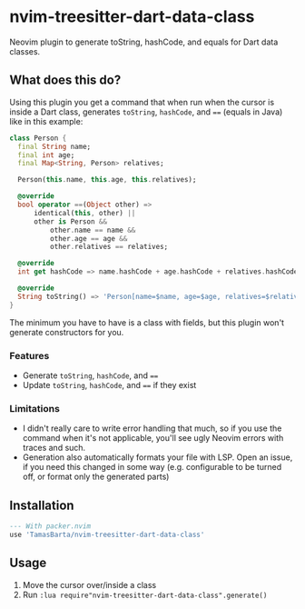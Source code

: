 # nvim-treesitter-dart-data-class

Neovim plugin to generate toString, hashCode, and equals for Dart data classes.

## What does this do?

Using this plugin you get a command that when run when the cursor is inside a Dart class, generates `toString`, `hashCode`, and `==` (equals in Java) like in this example:

```dart
class Person {
  final String name;
  final int age;
  final Map<String, Person> relatives;

  Person(this.name, this.age, this.relatives);

  @override
  bool operator ==(Object other) =>
      identical(this, other) ||
      other is Person &&
          other.name == name &&
          other.age == age &&
          other.relatives == relatives;

  @override
  int get hashCode => name.hashCode + age.hashCode + relatives.hashCode;

  @override
  String toString() => 'Person[name=$name, age=$age, relatives=$relatives]';
}
```

The minimum you have to have is a class with fields, but this plugin won't generate constructors for you.

### Features

- Generate `toString`, `hashCode`, and `==`
- Update `toString`, `hashCode`, and `==` if they exist

### Limitations

- I didn't really care to write error handling that much, so if you use the command when it's not applicable, you'll see ugly Neovim errors with traces and such.
- Generation also automatically formats your file with LSP. Open an issue, if you need this changed in some way (e.g. configurable to be turned off, or format only the generated parts)

## Installation

```lua
--- With packer.nvim
use 'TamasBarta/nvim-treesitter-dart-data-class'
```

## Usage

1. Move the cursor over/inside a class
2. Run `:lua require"nvim-treesitter-dart-data-class".generate()`

